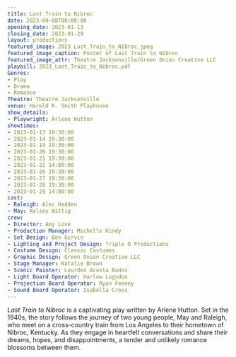 ```yaml
---
title: Last Train to Nibroc
date: 2023-09-08T00:00:00
opening_date: 2023-01-13
closing_date: 2023-01-29
layout: productions
featured_image: 2023_Last_Train_to_Nibroc.jpeg
featured_image_caption: Poster of Last Train to Nibroc
featured_image_attr: Theatre Jacksonville/Green Onion Creative LLC
playbill: 2023_Last_Train_to_Nibroc.pdf
Genres:
- Play
- Drama
- Romance
Theatre: Theatre Jacksonville
venue: Harold K. Smith Playhouse
show_details:
- Playwright: Arlene Hutton
showtimes:
- 2023-01-13 19:30:00
- 2023-01-14 19:30:00
- 2023-01-19 19:30:00
- 2023-01-20 19:30:00
- 2023-01-21 19:30:00
- 2023-01-22 14:00:00
- 2023-01-26 19:30:00
- 2023-01-27 19:30:00
- 2023-01-28 19:30:00
- 2023-01-29 14:00:00
cast:
- Raleigh: Alec Hadden
- May: Kelsey Wittig
crew:
- Director: Amy Love
- Production Manager: Michelle Kindy
- Set Design: Ben Girvin
- Lighting and Project Design: Triple O Productions
- Costume Design: Classic Costumes
- Graphic Design: Green Onion Creative LLC
- Stage Manager: Natalie Brown
- Scenic Painter: Lourdes Acosta Bados
- Light Board Operator: Harlow Logsdon
- Projection Board Operator: Ryan Feeney
- Sound Board Operator: Isabella Cross
---
```

*Last Train to Nibroc* is a captivating play written by Arlene Hutton. Set in the 1940s, the story follows the journey of two young people, May and Raleigh, who meet on a cross-country train from Los Angeles to their hometown of Nibroc, Kentucky. As they engage in heartfelt conversations and share their dreams, hopes, and disappointments, a tender and unlikely romance blossoms between them. 